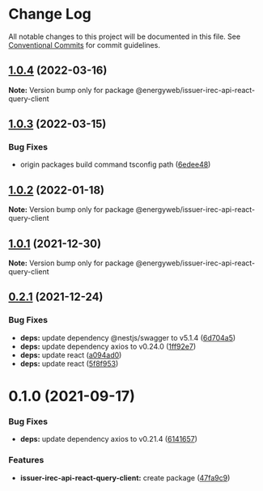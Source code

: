 # Change Log

All notable changes to this project will be documented in this file.
See [Conventional Commits](https://conventionalcommits.org) for commit guidelines.

## [1.0.4](https://github.com/energywebfoundation/origin/compare/@energyweb/issuer-irec-api-react-query-client@1.0.3...@energyweb/issuer-irec-api-react-query-client@1.0.4) (2022-03-16)

**Note:** Version bump only for package @energyweb/issuer-irec-api-react-query-client





## [1.0.3](https://github.com/energywebfoundation/origin/compare/@energyweb/issuer-irec-api-react-query-client@1.0.2...@energyweb/issuer-irec-api-react-query-client@1.0.3) (2022-03-15)


### Bug Fixes

* origin packages build command tsconfig path ([6edee48](https://github.com/energywebfoundation/origin/commit/6edee483e61102f14015a9c1b1b6df4f607e25c9))





## [1.0.2](https://github.com/energywebfoundation/origin/compare/@energyweb/issuer-irec-api-react-query-client@1.0.1...@energyweb/issuer-irec-api-react-query-client@1.0.2) (2022-01-18)

**Note:** Version bump only for package @energyweb/issuer-irec-api-react-query-client





## [1.0.1](https://github.com/energywebfoundation/origin/compare/@energyweb/issuer-irec-api-react-query-client@0.2.1...@energyweb/issuer-irec-api-react-query-client@1.0.1) (2021-12-30)

**Note:** Version bump only for package @energyweb/issuer-irec-api-react-query-client





## [0.2.1](https://github.com/energywebfoundation/origin/compare/@energyweb/issuer-irec-api-react-query-client@0.1.0...@energyweb/issuer-irec-api-react-query-client@0.2.1) (2021-12-24)


### Bug Fixes

* **deps:** update dependency @nestjs/swagger to v5.1.4 ([6d704a5](https://github.com/energywebfoundation/origin/commit/6d704a56e59550e9076cbf42151045e29579ef88))
* **deps:** update dependency axios to v0.24.0 ([1ff92e7](https://github.com/energywebfoundation/origin/commit/1ff92e7297ff0bcdb54704b327f1e3d719e9e029))
* **deps:** update react ([a094ad0](https://github.com/energywebfoundation/origin/commit/a094ad0b0e6b36a609efd098f05b82994fcd4084))
* **deps:** update react ([5f8f953](https://github.com/energywebfoundation/origin/commit/5f8f953a4390838c684c390ee3977288defba341))





# 0.1.0 (2021-09-17)


### Bug Fixes

* **deps:** update dependency axios to v0.21.4 ([6141657](https://github.com/energywebfoundation/origin/commit/6141657651a0212d45a6d09511916d4a247aeb25))


### Features

* **issuer-irec-api-react-query-client:** create package ([47fa9c9](https://github.com/energywebfoundation/origin/commit/47fa9c9073593e6d0e30007ecfb3ec45ce0ecce9))
